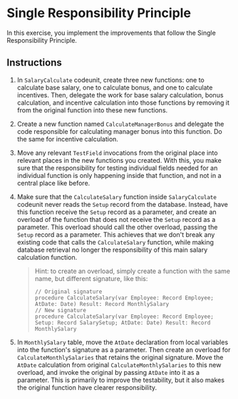 # Single Responsibility Principle

In this exercise, you implement the improvements that follow the Single Responsibility Principle.

## Instructions

1. In `SalaryCalculate` codeunit, create three new functions: one to calculate base salary, one to calculate bonus, and one to calculate incentives. Then, delegate the work for base salary calculation, bonus calculation, and incentive calculation into those functions by removing it from the original function into these new functions.

2. Create a new function named `CalculateManagerBonus` and delegate the code responsible for calculating manager bonus into this function. Do the same for incentive calculation.

3. Move any relevant `TestField` invocations from the original place into relevant places in the new functions you created. With this, you make sure that the responsibility for testing individual fields needed for an individual function is only happening inside that function, and not in a central place like before.

4. Make sure that the `CalculateSalary` function inside `SalaryCalculate` codeunit never reads the `Setup` record from the database. Instead, have this function receive the `Setup` record as a parameter, and create an overload of the function that does not receive the `Setup` record as a parameter. This overload should call the other overload, passing the `Setup` record as a parameter. This achieves that we don't break any existing code that calls the `CalculateSalary` function, while making database retrieval no longer the responsibility of this main salary calculation function.

    > Hint: to create an overload, simply create a function with the same name, but different signature, like this:
    >```AL
    >// Original signature
    >procedure CalculateSalary(var Employee: Record Employee; AtDate: Date) Result: Record MonthlySalary
    >// New signature
    >procedure CalculateSalary(var Employee: Record Employee; Setup: Record SalarySetup; AtDate: Date) Result: Record MonthlySalary
    >```

5. In `MonthlySalary` table, move the `AtDate` declaration from local variables into the function's signature as a parameter. Then create an overload for `CalculateMonthlySalaries` that retains the original signature. Move the `AtDate` calculation from original `CalculateMonthlySalaries` to this new overload, and invoke the original by passing `AtDate` into it as a parameter. This is primarily to improve the testability, but it also makes the original function have clearer responsibility.

